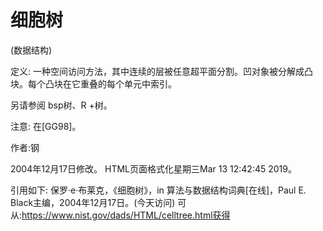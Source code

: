 # 细胞树


(数据结构)



定义:
一种空间访问方法，其中连续的层被任意超平面分割。凹对象被分解成凸块。每个凸块在它重叠的每个单元中索引。



另请参阅
bsp树、R +树。



注意:
在[GG98]。


作者:钢







2004年12月17日修改。
HTML页面格式化星期三Mar 13 12:42:45 2019。



引用如下:
保罗·e·布莱克，《细胞树》，in
算法与数据结构词典[在线]，Paul E. Black主编，2004年12月17日。(今天访问)
可从:https://www.nist.gov/dads/HTML/celltree.html获得